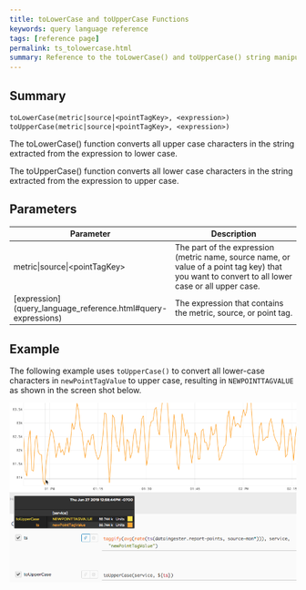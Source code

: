 ```yaml
---
title: toLowerCase and toUpperCase Functions
keywords: query language reference
tags: [reference page]
permalink: ts_tolowercase.html
summary: Reference to the toLowerCase() and toUpperCase() string manipulation functions
---
```

## Summary
```
toLowerCase(metric|source|<pointTagKey>, <expression>)
toUpperCase(metric|source|<pointTagKey>, <expression>)
```
The toLowerCase() function converts all upper case characters in the string extracted from the expression to lower case.

The toUpperCase() function converts all lower case characters in the string extracted from the expression to upper case.

## Parameters
<table style="width: 100%;">
<tbody>
<thead>
<tr><th width="30%">Parameter</th><th width="70%">Description</th></tr>
</thead>
<tr>
<td markdown="span">metric|source|&lt;pointTagKey&gt;</td>
<td>The part of the expression (metric name, source name, or value of a point tag key) that you want to convert to all lower case or all upper case.</td></tr><tr>
<td markdown="span"> [expression](query_language_reference.html#query-expressions)</td>
<td>The expression that contains the metric, source, or point tag.</td></tr>
</tbody>
</table>


## Example

The following example uses `toUpperCase()` to convert all lower-case characters in `newPointTagValue` to upper case, resulting in `NEWPOINTTAGVALUE` as shown in the screen shot below.


![ts toLowerCase](images/ts_to_upper_case.png)
